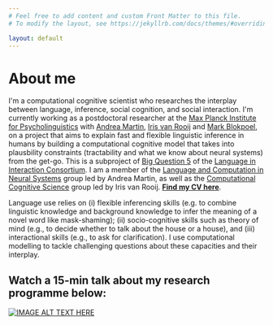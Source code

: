 ```yaml
---
# Feel free to add content and custom Front Matter to this file.
# To modify the layout, see https://jekyllrb.com/docs/themes/#overriding-theme-defaults

layout: default
---
```


# About me

I'm a computational cognitive scientist who researches the interplay between language, inference, social cognition, and social interaction. I'm currently working as a postdoctoral researcher at the [Max Planck Institute for Psycholinguistics](https://www.mpi.nl/) with [Andrea Martin](https://sites.google.com/site/aemn1011/home), [Iris van Rooij](https://irisvanrooijcogsci.com/) and [Mark Blokpoel](https://markblokpoel.com/), on a project that aims to explain fast and flexible linguistic inference in humans by building a computational cognitive model that takes into plausbility constraints (tractability and what we know about neural systems) from the get-go. This is a subproject of [Big Question 5](https://www.languageininteraction.nl/research-organization/big-questions/big-question-5/) of the [Language in Interaction Consortium](https://www.languageininteraction.nl/). I am a member of the [Language and Computation in Neural Systems](https://lacns.github.io/) group led by Andrea Martin, as well as the [Computational Cognitive Science](https://www.dcc.ru.nl/ccs/) group led by Iris van Rooij. [**Find my CV here**](/assets/cv_M_Woensdregt.pdf). 

Language use relies on (i) flexible inferencing skills (e.g. to combine linguistic knowledge and background knowledge to infer the meaning of a novel word like mask-shaming); (ii) socio-cognitive skills such as theory of mind (e.g., to decide whether to talk about the house or a house), and (iii) interactional skills (e.g., to ask for clarification). I use computational modelling to tackle challenging questions about these capacities and their interplay.

## Watch a 15-min talk about my research programme below:
[![IMAGE ALT TEXT HERE](https://img.youtube.com/vi/uIbiJvzXu48/0.jpg)](https://www.youtube.com/watch?v=uIbiJvzXu48)


